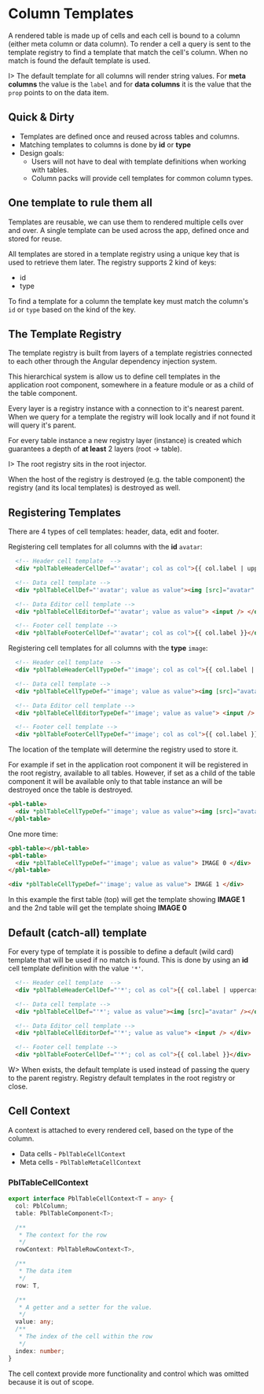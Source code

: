 # Column Templates

A rendered table is made up of cells and each cell is bound to a column (either meta column or data column).
To render a cell a query is sent to the template registry to find a template that match the cell's column. When no match is found the
default template is used.

I> The default template for all columns will render string values. For **meta columns** the value is the `label` and for **data columns**
it is the value that the `prop` points to on the data item.

## Quick & Dirty

- Templates are defined once and reused across tables and columns.
- Matching templates to columns is done by **id** or **type**
- Design goals:
  - Users will not have to deal with template definitions when working with tables.
  - Column packs will provide cell templates for common column types.

## One template to rule them all

Templates are reusable, we can use them to rendered multiple cells over and over. A single template can be used across the app, defined once and stored for reuse.

All templates are stored in a template registry using a unique key that is used to retrieve them later. The registry supports 2 kind of keys:

- id
- type

To find a template for a column the template key must match the column's `id` or `type` based on the kind of the key.

## The Template Registry

The template registry is built from layers of a template registries connected to each other through the Angular dependency injection system.

This hierarchical system is allow us to define cell templates in the application root component, somewhere in a feature module or as a child of the table component.

Every layer is a registry instance with a connection to it's nearest parent. When we query for a template the registry will look
locally and if not found it will query it's parent.

For every table instance a new registry layer (instance) is created which guarantees a depth of **at least** 2 layers (root -> table).

I> The root registry sits in the root injector.

When the host of the registry is destroyed (e.g. the table component) the registry (and its local templates) is destroyed as well.

## Registering Templates

There are 4 types of cell templates: header, data, edit and footer.

Registering cell templates for all columns with the **id** `avatar`:

```html
  <!-- Header cell template  -->
  <div *pblTableHeaderCellDef="'avatar'; col as col">{{ col.label | uppercase }}</div>

  <!-- Data cell template -->
  <div *pblTableCellDef="'avatar'; value as value"><img [src]="avatar" /></div>

  <!-- Data Editor cell template -->
  <div *pblTableCellEditorDef="'avatar'; value as value"> <input /> </div>

  <!-- Footer cell template -->
  <div *pblTableFooterCellDef="'avatar'; col as col">{{ col.label }}</div>
```

Registering cell templates for all columns with the **type** `image`:

```html
  <!-- Header cell template  -->
  <div *pblTableHeaderCellTypeDef="'image'; col as col">{{ col.label | uppercase }}</div>

  <!-- Data cell template -->
  <div *pblTableCellTypeDef="'image'; value as value"><img [src]="avatar" /></div>

  <!-- Data Editor cell template -->
  <div *pblTableCellEditorTypeDef="'image'; value as value"> <input /> </div>

  <!-- Footer cell template -->
  <div *pblTableFooterCellTypeDef="'image'; col as col">{{ col.label }}</div>
```

The location of the template will determine the registry used to store it.

For example if set in the application root component it will be registered in the root registry, available to all tables. However, if
set as a child of the table component it will be available only to that table instance an will be destroyed once the table is destroyed.

```html
<pbl-table>
  <div *pblTableCellTypeDef="'image'; value as value"><img [src]="avatar" /></div>
</pbl-table>
```

One more time:

```html
<pbl-table></pbl-table>
<pbl-table>
  <div *pblTableCellTypeDef="'image'; value as value"> IMAGE 0 </div>
</pbl-table>

<div *pblTableCellTypeDef="'image'; value as value"> IMAGE 1 </div>
```

In this example the first table (top) will get the template showing **IMAGE 1** and the 2nd table will get the template shoing **IMAGE 0**

## Default (catch-all) template

For every type of template it is possible to define a default (wild card) template that will be used if no match is found. This is done
by using an **id** cell template definition with the value `'*'`.

```html
  <!-- Header cell template  -->
  <div *pblTableHeaderCellDef="'*'; col as col">{{ col.label | uppercase }}</div>

  <!-- Data cell template -->
  <div *pblTableCellDef="'*'; value as value"><img [src]="avatar" /></div>

  <!-- Data Editor cell template -->
  <div *pblTableCellEditorDef="'*'; value as value"> <input /> </div>

  <!-- Footer cell template -->
  <div *pblTableFooterCellDef="'*'; col as col">{{ col.label }}</div>
```

W> When exists, the default template is used instead of passing the query to the parent registry. Registry default templates in the root registry or close.

## Cell Context

A context is attached to every rendered cell, based on the type of the column.

- Data cells - `PblTableCellContext`
- Meta cells - `PblTableMetaCellContext`

### PblTableCellContext

```typescript
export interface PblTableCellContext<T = any> {
  col: PblColumn;
  table: PblTableComponent<T>;

  /**
   * The context for the row
   */
  rowContext: PblTableRowContext<T>,

  /**
   * The data item
   */
  row: T,

  /**
   * A getter and a setter for the value.
   */
  value: any;
  /**
   * The index of the cell within the row
   */
  index: number;
}
```

The cell context provide more functionality and control which was omitted because it is out of scope.
